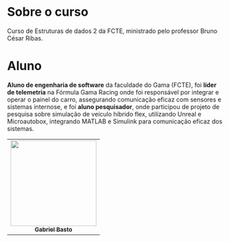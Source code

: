 # Sobre o curso

Curso de Estruturas de dados 2 da FCTE, ministrado pelo professor Bruno César Ribas.

# Aluno 

**Aluno de engenharia de software** da faculdade do Gama (FCTE), foi **líder de telemetria** na Fórmula Gama Racing onde foi responsável por integrar e operar o painel do carro, assegurando comunicação eficaz com sensores e sistemas internose, e foi **aluno pesquisador**, onde participou de projeto de pesquisa sobre simulação de veículo híbrido flex, utilizando Unreal e Microautobox, integrando MATLAB e Simulink para comunicação eficaz dos sistemas.

<div align="center">
<table align="center">
    <td align="center"><a href="https://github.com/Bertolazi"><img src="https://github.com/Bertolazi.png" width="200px;" alt=""/><br /><sub><b>Gabriel Basto</b></sub></a><br />
</table>
</div>
